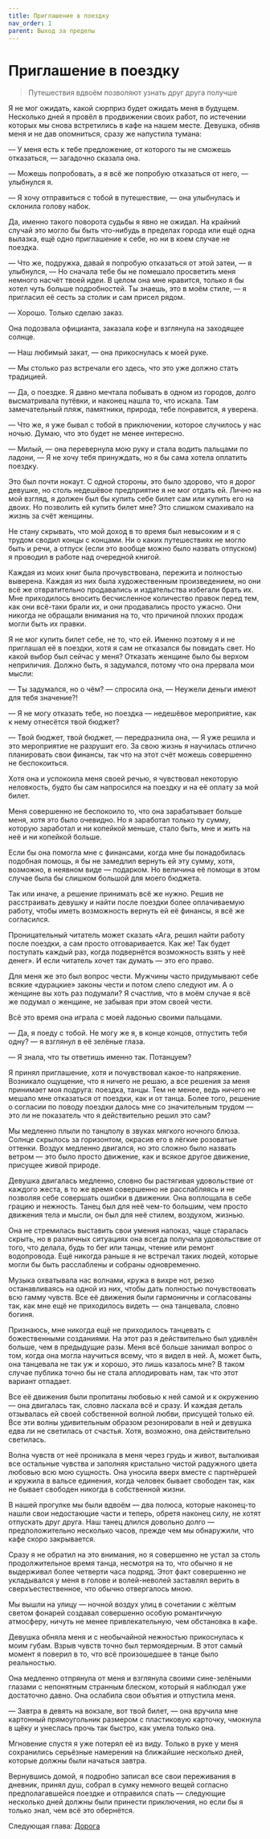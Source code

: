 ```yaml
---
title: Приглашение в поездку
nav_order: 1
parent: Выход за пределы
---
```


# Приглашение в поездку

> Путешествия вдвоём позволяют узнать друг друга получше


Я не мог ожидать, какой сюрприз будет ожидать меня в будущем.
Несколько дней я провёл в продвижении своих работ, по истечении
которых мы снова встретились в кафе на нашем месте.  Девушка, обняв
меня и не дав опомниться, сразу же напустила тумана:

— У меня есть к тебе предложение, от которого ты не сможешь
отказаться, — загадочно сказала она.

— Можешь попробовать, а я всё же попробую отказаться от него, —
улыбнулся я.

— Я хочу отправиться с тобой в путешествие, — она улыбнулась и
склонила голову набок.

Да, именно такого поворота судьбы я явно не ожидал.  На крайний случай
это могло бы быть что-нибудь в пределах города или ещё одна вылазка,
ещё одно приглашение к себе, но ни в коем случае не поездка.

— Что же, подружка, давай я попробую отказаться от этой затеи, — я
улыбнулся, — Но сначала тебе бы не помешало просветить меня немного
насчёт твоей идеи.  В целом она мне нравится, только я бы хотел чуть
больше подробностей.  Ты знаешь, это в моём стиле, — я пригласил её
сесть за столик и сам присел рядом.

— Хорошо. Только сделаю заказ.

Она подозвала официанта, заказала кофе и взглянула на заходящее
солнце.

— Наш любимый закат, — она прикоснулась к моей руке.

— Мы столько раз встречали его здесь, что это уже должно стать
традицией.

— Да, о поездке.  Я давно мечтала побывать в одном из городов, долго
высматривала путёвки, и наконец нашла то, что искала.  Там
замечательный пляж, памятники, природа, тебе понравится, я уверена.

— Что же, я уже бывал с тобой в приключении, которое случилось у нас
ночью.  Думаю, что это будет не менее интересно.

— Милый, — она перевернула мою руку и стала водить пальцами по ладони,
— Я не хочу тебя принуждать, но я бы сама хотела оплатить поездку.

Это был почти нокаут.  С одной стороны, это было здорово, что я дорог
девушке, но столь недешёвое предприятие я не мог отдать ей.  Лично на
мой взгляд, я должен был бы купить себе билет сам или купить его на
двоих.  Но позволить ей купить билет мне?  Это слишком смахивало на
жизнь за счёт женщины.

Не стану скрывать, что мой доход в то время был невысоким и я с трудом
сводил концы с концами.  Ни о каких путешествиях не могло быть и речи,
а отпуск (если это вообще можно было назвать отпуском) я проводил в
работе над очередной книгой.

Каждая из моих книг была прочувствована, пережита и полностью
выверена.  Каждая из них была художественным произведением, но они всё
же отвратительно продавались и издательства избегали брать их.  Мне
приходилось вносить бесчисленное количество правок перед тем, как они
всё-таки брали их, и они продавались просто ужасно.  Они никогда не
обращали внимания на то, что причиной плохих продаж могли быть их
правки.

Я не мог купить билет себе, не то, что ей.  Именно поэтому я и не
приглашал её в поездки, хотя я сам не отказался бы повидать свет.  Но
какой выбор был сейчас у меня?  Отказать женщине было бы верхом
неприличия.  Должно быть, я задумался, потому что она прервала мои
мысли:

— Ты задумался, но о чём? — спросила она, — Неужели деньги имеют для
тебя значение?!

— Я не могу отказать тебе, но поездка — недешёвое мероприятие, как к
нему отнесётся твой бюджет?

— Твой бюджет, твой бюджет, — передразнила она, — Я уже решила и это
мероприятие не разрушит его.  За свою жизнь я научилась отлично
планировать свои финансы, так что на этот счёт можешь совершенно не
беспокоиться.

Хотя она и успокоила меня своей речью, я чувствовал некоторую
неловкость, будто бы сам напросился на поездку и на её оплату за мой
билет.

Меня совершенно не беспокоило то, что она зарабатывает больше меня,
хотя это было очевидно.  Но я заработал только ту сумму, которую
заработал и ни копейкой меньше, стало быть, мне и жить на неё и ни
копейкой больше.

Если бы она помогла мне с финансами, когда мне бы понадобилась
подобная помощь, я бы не замедлил вернуть ей эту сумму, хотя,
возможно, в неявном виде — подарком.  Но величина её помощи в этом
случае была бы слишком большой для моего бюджета.

Так или иначе, а решение принимать всё же нужно.  Решив не
расстраивать девушку и найти после поездки более оплачиваемую работу,
чтобы иметь возможность вернуть ей её финансы, я всё же согласился.

Проницательный читатель может сказать «Ага, решил найти работу после
поездки, а сам просто отговаривается.  Как же!  Так будет поступать
каждый раз, когда подвернётся возможность взять у неё денег». И если
читатель хочет так думать — это его право.

Для меня же это был вопрос чести.  Мужчины часто придумывают себе
всякие «дурацкие» законы чести и потом слепо следуют им.  А о женщине
вы хоть раз подумали?  Я счастлив, что в моём случае я всё же подумал
о женщине, не забывая при этом своей чести.

Всё это время она играла с моей ладонью своими пальцами.

— Да, я поеду с тобой.  Не могу же я, в конце концов, отпустить тебя
одну? — я взглянул в её зелёные глаза.

— Я знала, что ты ответишь именно так.  Потанцуем?

Я принял приглашение, хотя и почувствовал какое-то напряжение.
Возникало ощущение, что я ничего не решаю, а все решения за меня
принимает моя подруга: поездка, танцы. Тем не менее, ведь ничего не
мешало мне отказаться от поездки, как и от танца.  Более того, решение
о согласии по поводу поездки далось мне со значительным трудом — это
ли не показатель что я действительно решил это сам?

Мы медленно плыли по танцполу в звуках мягкого ночного блюза.  Солнце
скрылось за горизонтом, окрасив его в лёгкие розоватые оттенки.
Воздух медленно двигался, но это сложно было назвать ветром — это было
просто движение, как и всякое другое движение, присущее живой природе.

Девушка двигалась медленно, словно бы растягивая удовольствие от
каждого жеста, в то же время совершенно не расслабляясь и не позволяя
себе совершать ошибки в движении.  Она воплощала в себе грацию и
нежность.  Танец был для неё чем-то большим, чем просто движения тела
и мысли, он был для неё стилем, воздухом, жизнью.

Она не стремилась выставить свои умения напоказ, чаще старалась
скрыть, но в различных ситуациях она всегда получала удовольствие от
того, что делала, будь то бег или танцы, чтение или ремонт
водопровода.  Ещё никогда раньше я не встречал таких людей, которые
могли бы быть расслаблены и собраны одновременно.

Музыка охватывала нас волнами, кружа в вихре нот, резко останавливаясь
на одной из них, чтобы дать полностью почувствовать всю гамму чувств.
Все её движения были гармоничны и согласованы так, как мне ещё не
приходилось видеть — она танцевала, словно богиня.

Признаюсь, мне никогда ещё не приходилось танцевать с божественными
созданиями.  На этот раз я действительно был удивлён больше, чем в
предыдущие разы.  Меня всё больше занимал вопрос о том, когда она
могла научиться всему, что я видел в ней.  А, может быть, она
танцевала не так уж и хорошо, это лишь казалось мне?  В таком случае
публика точно бы не стала аплодировать нам, так что этот вариант
отпадает.

Все её движения были пропитаны любовью к ней самой и к окружению — она
двигалась так, словно ласкала всё и сразу.  И каждая деталь отзывалась
ей своей собственной волной любви, присущей только ей.  Все эти волны
удивительным образом резонировали в ней и девушка едва ли не светилась
от счастья.  Хотя, возможно, она действительно светилась.

Волна чувств от неё проникала в меня через грудь и живот, выталкивая
все остальные чувства и заполняя кристально чистой радужного цвета
любовью всю мою сущность.  Она уносила вверх вместе с партнёршей и
кружила в вальсе единения, когда человек бывает свободен так, как не
бывает свободен никогда в собственной жизни.

В нашей прогулке мы были вдвоём — два полюса, которые наконец-то нашли
свои недостающие части и теперь, обретя наконец силу, не хотят
отпускать друг друга.  Наш танец длился довольно долго —
предположительно несколько часов, прежде чем мы обнаружили, что кафе
скоро закрывается.

Сразу я не обратил на это внимания, но я совершенно не устал за столь
продолжительное время танца, несмотря на то, что обычно я не
выдерживал более четверти часа подряд.  Этот факт совершенно не
укладывался у меня в голове и волей-неволей заставлял верить в
сверхъестественное, что обычно отвергалось мною.

Мы вышли на улицу — ночной воздух улиц в сочетании с жёлтым светом
фонарей создавал совершенно особую романтичную атмосферу, ничуть не
менее привлекательную, чем обстановка в кафе.

Девушка обняла меня и с необычайной нежностью прикоснулась к моим
губам.  Взрыв чувств точно был термоядерным.  В этот самый момент я
поверил в то, что всё произошедшее в танце было реальностью.

Она медленно отпрянула от меня и взглянула своими сине-зелёными
глазами с непонятным странным блеском, который я наблюдал уже
достаточно давно.  Она ослабила свои объятия и отпустила меня.

— Завтра в девять на вокзале, вот твой билет, — она вручила мне
картонный прямоугольник размером с пластиковую карточку, чмокнула в
щёку и унеслась прочь так быстро, как умела только она.

Мгновение спустя я уже потерял её из виду.  Только в руке у меня
сохранились серьёзные намерения на ближайшие несколько дней, которые
должны были начаться завтра.

Вернувшись домой, я подробно записал все свои переживания в дневник,
принял душ, собрал в сумку немного вещей согласно предполагавшейся
поездке и отправился спать — следующие несколько дней должны были
принести приключения, но если бы я только знал, чем всё это обернётся.

Следующая глава: <a href="{{ site.baseurl }}{% link 5-outside/2-road.md %}">Дорога</a>
